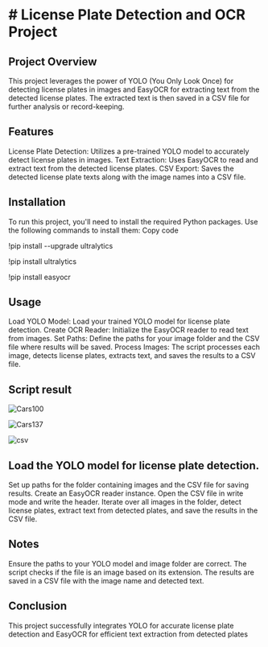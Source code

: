# # License Plate Detection and OCR Project
## Project Overview
This project leverages the power of YOLO (You Only Look Once) for detecting license plates in images and EasyOCR for extracting text from the detected license plates. The extracted text is then saved in a CSV file for further analysis or record-keeping.

## Features
License Plate Detection: Utilizes a pre-trained YOLO model to accurately detect license plates in images.
Text Extraction: Uses EasyOCR to read and extract text from the detected license plates.
CSV Export: Saves the detected license plate texts along with the image names into a CSV file.
## Installation
To run this project, you'll need to install the required Python packages. Use the following commands to install them:
Copy code

!pip install --upgrade ultralytics

!pip install ultralytics

!pip install easyocr

## Usage
Load YOLO Model: Load your trained YOLO model for license plate detection.
Create OCR Reader: Initialize the EasyOCR reader to read text from images.
Set Paths: Define the paths for your image folder and the CSV file where results will be saved.
Process Images: The script processes each image, detects license plates, extracts text, and saves the results to a CSV file.
## Script result 

![Cars100](https://github.com/user-attachments/assets/4ff0bbb3-a314-416c-8d50-203533976e06)

![Cars137](https://github.com/user-attachments/assets/3ee19fd9-4aab-4748-8019-97b059e1e435)

![csv](https://github.com/user-attachments/assets/e906d0c6-c160-4aa5-9462-1efee5736707)


## Load the YOLO model for license plate detection.
Set up paths for the folder containing images and the CSV file for saving results.
Create an EasyOCR reader instance.
Open the CSV file in write mode and write the header.
Iterate over all images in the folder, detect license plates, extract text from detected plates, and save the results in the CSV file.

## Notes
Ensure the paths to your YOLO model and image folder are correct.
The script checks if the file is an image based on its extension.
The results are saved in a CSV file with the image name and detected text.


## Conclusion
This project successfully integrates YOLO for accurate license plate detection and EasyOCR for efficient text extraction from detected plates
